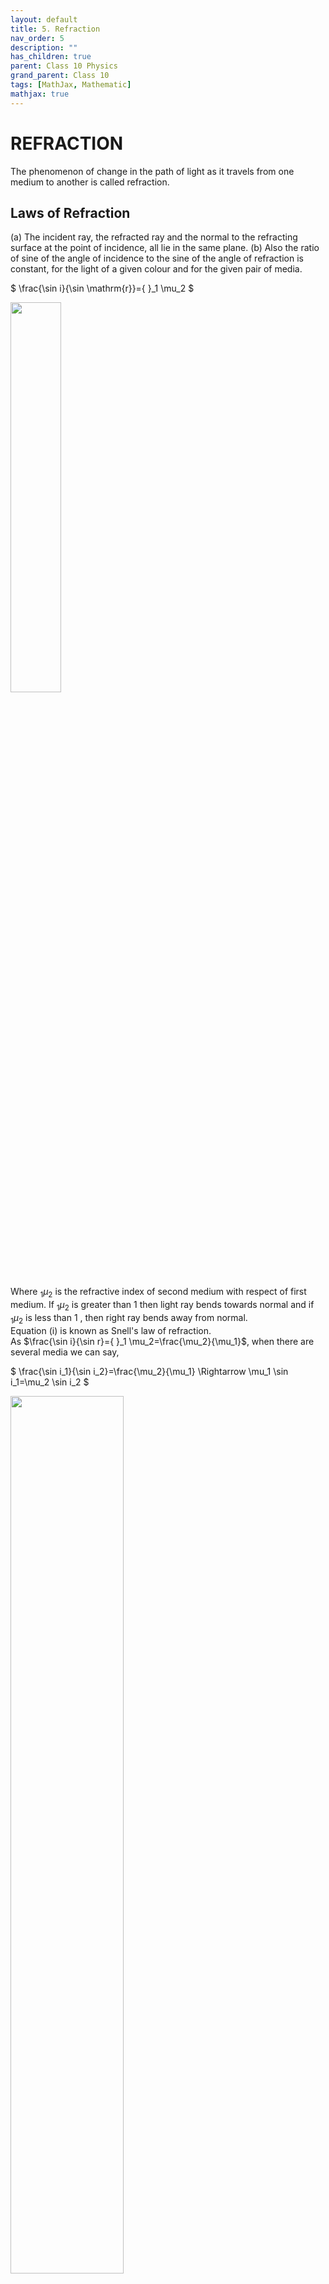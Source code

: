 ```yaml
---
layout: default
title: 5. Refraction
nav_order: 5
description: ""
has_children: true
parent: Class 10 Physics
grand_parent: Class 10
tags: [MathJax, Mathematic]
mathjax: true
---
```

# REFRACTION
The phenomenon of change in the path of light as it travels from one medium to another is called refraction.

## Laws of Refraction
(a) The incident ray, the refracted ray and the normal to the refracting surface at the point of incidence, all lie in the same plane.
(b) Also the ratio of sine of the angle of incidence to the sine of the angle of refraction is constant, for the light of a given colour and for the given pair of media.

$
\frac{\sin i}{\sin \mathrm{r}}={ }_1 \mu_2
$

<img src="./images/refraction_figure1.png" width="40%"/>

Where ${ }_1 \mu_2$ is the refractive index of second medium with respect of first medium. If ${ }_1 \mu_2$ is greater than 1 then light ray bends towards normal and if ${ }_1 \mu_2$ is less than 1 , then right ray bends away from normal.  
Equation (i) is known as Snell's law of refraction.  
As $\frac{\sin i}{\sin r}={ }_1 \mu_2=\frac{\mu_2}{\mu_1}$, when there are several media we can say,

$
\frac{\sin i_1}{\sin i_2}=\frac{\mu_2}{\mu_1} \Rightarrow \mu_1 \sin i_1=\mu_2 \sin i_2
$

<img src="./images/refraction_figure2.png" width="60%"/>

Hence, $\mu_1 \sin i_1=\mu_2 \sin i_2=\mu_3 \sin i_3=$ constant or $\mu \sin i=$ constant.
This equation is found to be very useful for solving problems involving a variable refractive index.

<font color="#7612ce"><b>$\sigma$ Illustration 12 :</b></font>.  
A ray of light is incident on a substance ( $x$ ) at an angle of incidence of $60^{\circ}$. If the angle of refraction were $37^{\circ}$. Calculate the refractive index of substance $(x)$.

**Solution:**
Given:
- Angle of incidence (i) = 60°
- Angle of refraction (r) = 37°
- Light travels from air (medium 1) to substance x (medium 2)

Using Snell's law:
$\frac{\sin i}{\sin r} = \frac{\mu_2}{\mu_1} = {}_1\mu_2$

Since medium 1 is air, $\mu_1 = 1$
Therefore, $\mu_2 = {}_1\mu_2$

$\mu_2 = \frac{\sin 60°}{\sin 37°}$

$\mu_2 = \frac{0.866}{0.602} = 1.44$

Therefore, the refractive index of substance x is 1.44.

<font color="#7612ce"><b>$\sigma$ Illustration 13 :</b></font>.  

Light is incident from air on oil at an angle of $30^{\circ}$. After moving through oil-1, oil-2, and glass it enters water. If the refractive indices of glass and water are 1.5 and 1.3, respectively, find the angle which the ray makes with normal in water.

<img src="./images/refraction_figure3.png" width="50%"/>

**Solution:**
Let's solve this using $\mu \sin i = constant$ for all media.

Given:
- Initial angle in air (i₁) = 30°
- Refractive index of glass (μ_g) = 1.5 
- Refractive index of water (μ_w) = 1.3
- Refractive index of air (μ_a) = 1.0

Using $\mu_1 \sin i_1 = \mu_2 \sin i_2$:

For air to water transition:
$\mu_a \sin i_a = \mu_w \sin i_w$

$1.0 \times \sin 30° = 1.3 \times \sin i_w$

$0.5 = 1.3 \times \sin i_w$

$\sin i_w = \frac{0.5}{1.3} = 0.385$

$i_w = \sin^{-1}(0.385) = 22.6°$

Therefore, the ray makes an angle of approximately 22.6° with the normal in water.

Note: The intermediate media (oil-1, oil-2, and glass) don't affect the final angle as long as we know the initial and final media's properties, due to the principle that $\mu \sin i$ remains constant throughout all media.

<font color="#7612ce"><b>$\sigma$ Illustration 14 :</b></font>.  


At what angle must a ray of light incident on the glass so that it is refracted at an angle of $30^{\circ}$ ? Given refractive index of glass $=1.5$



**Solution:** Here ${ }^{\circ} n_0=1.5, r=30^{\circ}$ Using $\frac{\sin i}{\sin r}={ }^{\circ} n_0$ or $\sin i={ }^{\circ} n_0 \times \sin r$
or $\sin \mathrm{i}=1.5 \times \sin 30^{\circ}=1.5 \times \frac{1}{2}=0.7500$
or angle of incidence $i=\sin ^{-1}(0.7500)=48^{\circ} 36^{\prime}$.


<font color="#7612ce"><b>Exercise 3:</b></font>.  

Which of the following does not change during the refraction of light? Wavelength, frequency or velocity of light?
During refraction of light, frequency remains constant while wavelength and velocity change.

**Solution to Exercise 3:**

This is because:
1. Frequency (f) is determined by the source of light and remains unchanged when light passes from one medium to another
2. Velocity (v) changes when light enters a different medium with different refractive index
3. Since v = fλ (where λ is wavelength), and f is constant but v changes, λ must change to maintain this relationship

Therefore, frequency is the only property that remains unchanged during refraction.

## Refractive Index



$
{ }_1 \mu_2=\mu_2 / \mu_1
$

where $\mu_2$ and $\mu_1$ are refractive indices of material 1 and 2 w.r.t. vacuum.
index of the medium. It is simply represented by $\mu_m$. If $c$ is the speed of light in air and $v$ is the speed of light in the medium, then the refractive index of the medium ( $\mu_m$ ) is given by

$
\mu_m=\frac{\text { speed of light in vacuum(Air) }}{\text { speedof light in themedium }}=\frac{c}{v}
$


The absolute refractive index of a medium is simply called its refractive index.

$
\begin{aligned}
& { }_1 \mu_2=\frac{\mu_2}{\mu_1} \newline
& { }_1 \mu_2=\frac{\mu_2}{\mu_1}=\frac{c / v_2}{c / v_1}=\frac{v_1}{v_2}
\end{aligned}
$

where $v_1$ and $v_2$ are the speeds of light in medium 1 and 2 respectively.
of a pair of transparent media, the one that has the higher refractive index is called the optically denser medium of the two, while the one that has the lower refractive index is called the optically rarer medium. Thus, a ray of light travelling from a rarer medium to a denser medium bends towards the normal,


<font color="#7612ce"><b>$\sigma$ Illustration 15 :</b></font>.  

Light enters from water into a glass plate, the refractive index of glass is $9 / 8$ with respect to water and speed of light in vacuum and glass are $3 \times 10^8 \mathrm{~m} / \mathrm{s}$ and $2 \times 10^8 \mathrm{~m} / \mathrm{s}$ respectively.   
Find.   
(i) Refractive index of glass.    
(ii) Refractive index of water.   
(iii) Speed of light in water.  

Solution:
(i) Refractive index of glass $=\frac{\text { Speed of light inair (or vacuum) }}{\text { Speed of lightinglass }}$

$
a \mu_g=\frac{3 \times 10^8}{2 \times 10^8} \Rightarrow a \mu_g=\frac{3}{2}
$

(ii) ${ }_w \mu_z=\frac{{ }_g \mu_g}{\mu_w} \Rightarrow{ }_{:} \mu_w=\frac{3 / 2}{9 / 8}=\frac{4}{3}$

$
\begin{aligned}
\text { (iii) } \mu_{\mathrm{w}} & =\frac{\text { Speed of lightinair (or vacuum) }}{\text { Speedof lightin water }} \newline
V_{\mathrm{w}} & =\frac{3 \times 10^8 \times 3}{4}=2.25 \times 10^8 \mathrm{~m} / \mathrm{s}
\end{aligned}
$


<font color="#7612ce"><b>$\sigma$ Illustration 16 :</b></font>.  

The wavelength of light in air is $7800 \mathrm{~A}^0$. What is the wavelength of this light in a medium whose refractive index is $4 / 3$.

Solution: $\quad \lambda_m=\frac{\lambda}{\mu}=\frac{7800 \times 3}{4}=5850 \mathrm{~A}^0$

### <font color="#7612ce"><b>Exercise 4:</b></font>.  

When a light goes from glass $(\mu=3 / 2)$ to water $(\mu=4 / 3)$. What is the refractive index of water with respect to glass?

**Solution for exercise:**

$
\begin{aligned}
{}_g\mu_w &= \frac{\mu_w}{\mu_g} \newline
&= \frac{4/3}{3/2} \newline
&= \frac{4}{3} \times \frac{2}{3} \newline
&= \frac{8}{9}
\end{aligned}
$

Therefore, the refractive index of water with respect to glass is $\frac{8}{9}$.

## Change in Wavelength Due to Change in Medium

Like any wave, the wavelength $\lambda$, frequency $u$ of light are related as
$v=v \lambda$, where $v$ is the velocity of light in the medium.
When light changes medium its frequency does not changes.
According to this relation, refraction is accompanied by a change in wavelength of light.

### <font color="#7612ce"><b>Exercise 5:</b></font>.  


A glass ray of wavelength $7200 A^{\circ}$ goes from glass $(\mu=3 / 2)$ to water $(\mu=4 / 3)$. Find wavelength of refracted ray in water

**Solution:**

Let $\lambda_g$ be wavelength in glass and $\lambda_w$ be wavelength in water.

$\lambda_g = 7200 A^{\circ}$

For glass to water:
$
\begin{aligned}
{}_g\mu_w &= \frac{\lambda_g}{\lambda_w} \newline
\frac{8}{9} &= \frac{7200}{\lambda_w} \newline
\lambda_w &= 7200 \times \frac{9}{8} \newline
&= 8100 A^{\circ}
\end{aligned}
$

Therefore, the wavelength of refracted ray in water is $8100 A^{\circ}$.

## Refraction Through A Rectangular glass Slab

Consider a ray of light EF passing from air (rarer medium $n_1=1$ ) through a paralled sided glass slab (denser medium, $n_2$ ) into air. The ray of light will clearly suffer two refractions. Since the medium on both sides of glass is the same therefore the ray of light will get laterally shifted without any deviation. This is proved below. At the first surface $A B$, with $n_1=1$, from Snell's law of refraction,

<img src="./images/refraction_rectangular_glass.png" width="50%"/>

$
n_2 \sin r_1=n_1 \sin i_1=\sin i_1
$


At the second surface ( $C D$ ) parallel to $A B$, applying Snell's law, we have,

$
\begin{aligned}
& \quad n_2 \sin i_2=n_3 \sin i_2=\sin i_2 \newline
& \text { But, } \angle r_1=\angle i_2 \newline
& \therefore \quad n_2 \sin r_1=n_3 \sin r_2=\sin r_2
\end{aligned}
$


Comparing equation (1) and (2), we have,

$
\sin i_1=\sin r_2
$


So that, $\angle_1=\angle r_2$
The ray of light will leave the parallel glass slab at the same angle at which it entered the glass slab on the opposite side. However, it gets laterally displaced. Thus we can say that emergent ray is parallel to the incident ray.


<font color="#7612ce"><b>$\sigma$ Illustration 17 :</b></font> 

$\overline{\text { Refractive index of glass w.r.t. water is } 9 / 8 \text {. Refractive index of glass w.r.t. air is } 3 / 2 \text {. Find the refractive }}$ index of water w.r.t air.



**Solution:**
Given that ${ }_w n_9=9 / 8$ and $n_9=3 / 2$

$
\begin{aligned}
& \text { As, } n_g \times{ }_g n_w \times n_8=1 \newline
& \therefore \frac{1}{n_8}=n_m=n_0 \times n_m=\frac{n_8}{n_8} \newline
& \therefore \quad n_w=\frac{3 / 2}{9 / 8}=\frac{4}{3} .
\end{aligned}
$

Exercise 6: $\square$
For a glass slab, the deviation produced is $\qquad$ .

